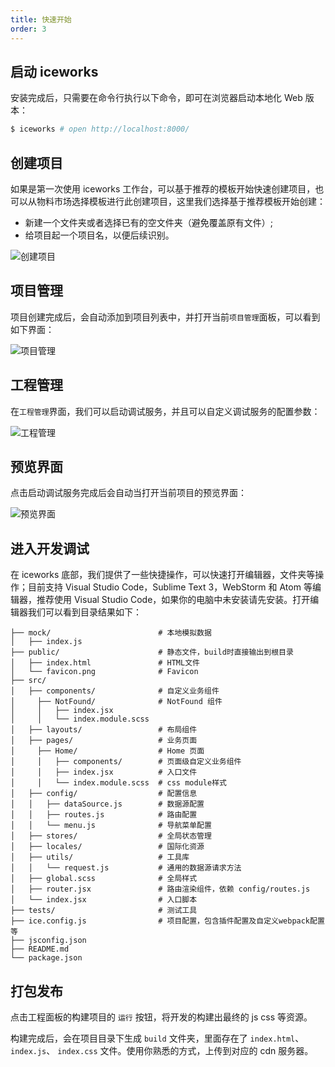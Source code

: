 ```yaml
---
title: 快速开始
order: 3
---
```


## 启动 iceworks

安装完成后，只需要在命令行执行以下命令，即可在浏览器启动本地化 Web 版本：

```bash
$ iceworks # open http://localhost:8000/
```

## 创建项目

如果是第一次使用 iceworks 工作台，可以基于推荐的模板开始快速创建项目，也可以从物料市场选择模板进行此创建项目，这里我们选择基于推荐模板开始创建：

* 新建一个文件夹或者选择已有的空文件夹（避免覆盖原有文件）;
* 给项目起一个项目名，以便后续识别。

![创建项目](https://img.alicdn.com/tfs/TB1fF45dWSs3KVjSZPiXXcsiVXa-2878-1572.png)


## 项目管理

项目创建完成后，会自动添加到项目列表中，并打开当前`项目管理`面板，可以看到如下界面：

![项目管理](https://img.alicdn.com/tfs/TB1uKtYd8OD3KVjSZFFXXcn9pXa-2877-1572.png)


## 工程管理

在`工程管理`界面，我们可以启动调试服务，并且可以自定义调试服务的配置参数：

![工程管理](https://img.alicdn.com/tfs/TB1HpB1d8Kw3KVjSZFOXXarDVXa-2880-1584.png)


## 预览界面

点击启动调试服务完成后会自动当打开当前项目的预览界面：

![预览界面](https://img.alicdn.com/tfs/TB1p6lCceSSBuNjy0FlXXbBpVXa-2562-1590.png)

## 进入开发调试

在 iceworks 底部，我们提供了一些快捷操作，可以快速打开编辑器，文件夹等操作；目前支持 Visual Studio Code，Sublime Text 3，WebStorm 和 Atom 等编辑器，推荐使用 Visual Studio Code，如果你的电脑中未安装请先安装。打开编辑器我们可以看到目录结果如下：

```
├── mock/                        # 本地模拟数据
│   ├── index.js
├── public/                      # 静态文件，build时直接输出到根目录
│   ├── index.html               # HTML文件
│   └── favicon.png              # Favicon
├── src/
│   ├── components/              # 自定义业务组件
│     ├── NotFound/              # NotFound 组件
│     │   ├── index.jsx          
│     │   └── index.module.scss  
│   ├── layouts/                 # 布局组件
│   ├── pages/                   # 业务页面
│     ├── Home/                  # Home 页面
│     │   ├── components/        # 页面级自定义业务组件
│     │   ├── index.jsx          # 入口文件
│     │   └── index.module.scss  # css module样式
│   ├── config/                  # 配置信息
│   │   ├── dataSource.js        # 数据源配置
│   │   ├── routes.js            # 路由配置
│   │   └── menu.js              # 导航菜单配置
│   ├── stores/                  # 全局状态管理
│   ├── locales/                 # 国际化资源
│   ├── utils/                   # 工具库
│   │   └── request.js           # 通用的数据源请求方法
│   ├── global.scss              # 全局样式
│   ├── router.jsx               # 路由渲染组件，依赖 config/routes.js
│   └── index.jsx                # 入口脚本
├── tests/                       # 测试工具
├── ice.config.js                # 项目配置，包含插件配置及自定义webpack配置等
├── jsconfig.json
├── README.md
└── package.json
```

## 打包发布

点击工程面板的构建项目的 `运行` 按钮，将开发的构建出最终的 js css 等资源。

构建完成后，会在项目目录下生成 `build` 文件夹，里面存在了 `index.html`、 `index.js`、 `index.css` 文件。使用你熟悉的方式，上传到对应的 cdn 服务器。
